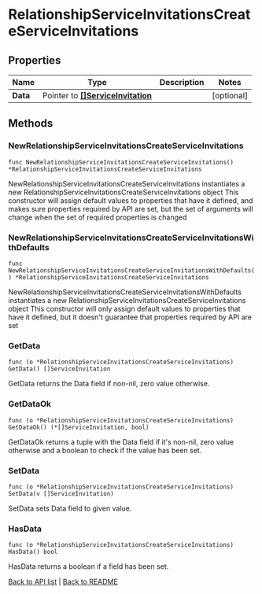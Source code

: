 # RelationshipServiceInvitationsCreateServiceInvitations

## Properties

Name | Type | Description | Notes
------------ | ------------- | ------------- | -------------
**Data** | Pointer to [**[]ServiceInvitation**](ServiceInvitation.md) |  | [optional] 

## Methods

### NewRelationshipServiceInvitationsCreateServiceInvitations

`func NewRelationshipServiceInvitationsCreateServiceInvitations() *RelationshipServiceInvitationsCreateServiceInvitations`

NewRelationshipServiceInvitationsCreateServiceInvitations instantiates a new RelationshipServiceInvitationsCreateServiceInvitations object
This constructor will assign default values to properties that have it defined,
and makes sure properties required by API are set, but the set of arguments
will change when the set of required properties is changed

### NewRelationshipServiceInvitationsCreateServiceInvitationsWithDefaults

`func NewRelationshipServiceInvitationsCreateServiceInvitationsWithDefaults() *RelationshipServiceInvitationsCreateServiceInvitations`

NewRelationshipServiceInvitationsCreateServiceInvitationsWithDefaults instantiates a new RelationshipServiceInvitationsCreateServiceInvitations object
This constructor will only assign default values to properties that have it defined,
but it doesn't guarantee that properties required by API are set

### GetData

`func (o *RelationshipServiceInvitationsCreateServiceInvitations) GetData() []ServiceInvitation`

GetData returns the Data field if non-nil, zero value otherwise.

### GetDataOk

`func (o *RelationshipServiceInvitationsCreateServiceInvitations) GetDataOk() (*[]ServiceInvitation, bool)`

GetDataOk returns a tuple with the Data field if it's non-nil, zero value otherwise
and a boolean to check if the value has been set.

### SetData

`func (o *RelationshipServiceInvitationsCreateServiceInvitations) SetData(v []ServiceInvitation)`

SetData sets Data field to given value.

### HasData

`func (o *RelationshipServiceInvitationsCreateServiceInvitations) HasData() bool`

HasData returns a boolean if a field has been set.


[Back to API list](../README.md#documentation-for-api-endpoints) | [Back to README](../README.md)


